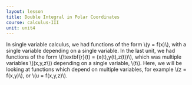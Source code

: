 ```yaml
---
layout: lesson
title: Double Integral in Polar Coordinates
course: calculus-III
unit: unit4
---
```


In single variable calculus, we had functions of the form \\(y = f(x)\\), with a single variable depending on a single variable. In the last unit, we had functions of the form \\(\textbf{r}(t) = (x(t),y(t),z(t))\\), which was multiple variables \\((x,y,z\\)) depending on a single variable, \\(t\\). Here, we will be looking at functions which depend on multiple variables, for example \\(z = f(x,y)\\), or \\(u = f(x,y,z)\\). 


